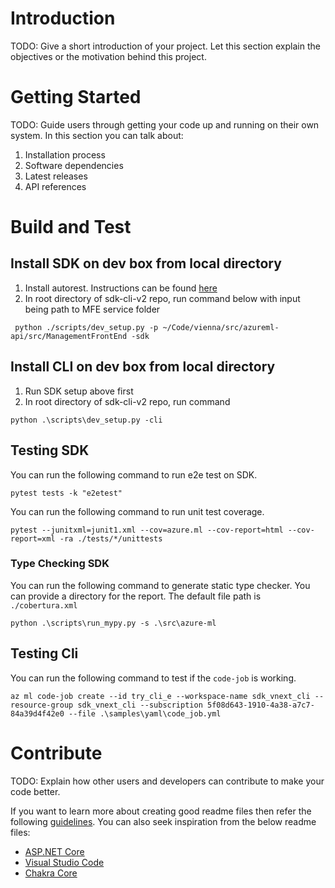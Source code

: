 # Introduction

TODO: Give a short introduction of your project. Let this section explain the objectives or the motivation behind this project.

# Getting Started

TODO: Guide users through getting your code up and running on their own system. In this section you can talk about:

1. Installation process
2. Software dependencies
3. Latest releases
4. API references

# Build and Test

## Install SDK on dev box from local directory

1. Install autorest. Instructions can be found [here](https://www.npmjs.com/package/autorest)
2. In root directory of sdk-cli-v2 repo, run command below with input being path to MFE service folder

```
 python ./scripts/dev_setup.py -p ~/Code/vienna/src/azureml-api/src/ManagementFrontEnd -sdk
```

## Install CLI on dev box from local directory

1. Run SDK setup above first
2. In root directory of sdk-cli-v2 repo, run command

```
python .\scripts\dev_setup.py -cli
```

## Testing SDK

You can run the following command to run e2e test on SDK.

```
pytest tests -k "e2etest"
```

You can run the following command to run unit test coverage.

```
pytest --junitxml=junit1.xml --cov=azure.ml --cov-report=html --cov-report=xml -ra ./tests/*/unittests
```

### Type Checking SDK
You can run the following command to generate static type checker. You can provide a directory for the report. The default file path is `./cobertura.xml`

```
python .\scripts\run_mypy.py -s .\src\azure-ml
```

## Testing Cli

You can run the following command to test if the `code-job` is working.

```
az ml code-job create --id try_cli_e --workspace-name sdk_vnext_cli --resource-group sdk_vnext_cli --subscription 5f08d643-1910-4a38-a7c7-84a39d4f42e0 --file .\samples\yaml\code_job.yml
```

# Contribute

TODO: Explain how other users and developers can contribute to make your code better.

If you want to learn more about creating good readme files then refer the following [guidelines](https://docs.microsoft.com/en-us/azure/devops/repos/git/create-a-readme?view=azure-devops). You can also seek inspiration from the below readme files:

- [ASP.NET Core](https://github.com/aspnet/Home)
- [Visual Studio Code](https://github.com/Microsoft/vscode)
- [Chakra Core](https://github.com/Microsoft/ChakraCore)

